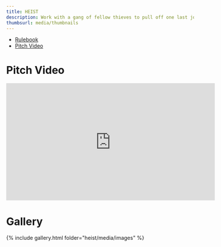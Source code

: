 ```yaml
---
title: HEIST
description: Work with a gang of fellow thieves to pull off one last job.
thumbsurl: media/thumbnails
---
```

- [Rulebook](rules.html)
- [Pitch Video](https://www.youtube.com/watch?v=Fwlsm3gBUaU)

# Pitch Video
<iframe width="560" height="315" src="https://www.youtube.com/embed/Fwlsm3gBUaU" title="YouTube video player" frameborder="0" allow="accelerometer; autoplay; clipboard-write; encrypted-media; gyroscope; picture-in-picture" allowfullscreen></iframe>

# Gallery
{% include gallery.html folder="heist/media/images" %}